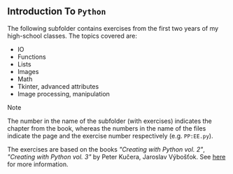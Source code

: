 ## Introduction To `Python`

The following subfolder contains exercises from the first two years of my
high-school classes. The topics covered are:
- IO
- Functions
- Lists
- Images
- Math
- Tkinter, advanced attributes
- Image processing, manipulation

> [!NOTE]
> The number in the name of the subfolder (with exercises) indicates
> the chapter from the book, whereas the numbers in the name of the
> files indicate the page and the exercise number respectively (e.g.
> `PP:EE.py`).

The exercises are based on the books *"Creating with Python vol. 2"*,
*"Creating with Python vol. 3"* by Peter Kučera, Jaroslav Výbošťok. See
[here](http://creatingwithpython.com/eknihy.html) for more information.
